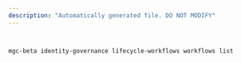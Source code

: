 ```yaml
---
description: "Automatically generated file. DO NOT MODIFY"
---
```


```bash


mgc-beta identity-governance lifecycle-workflows workflows list

```